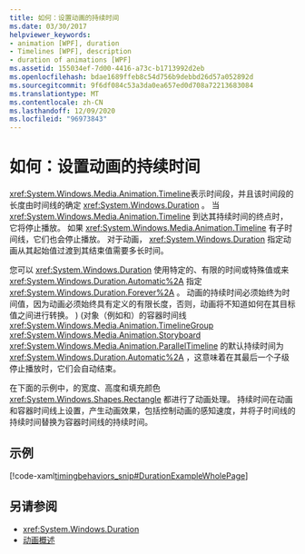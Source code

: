```yaml
---
title: 如何：设置动画的持续时间
ms.date: 03/30/2017
helpviewer_keywords:
- animation [WPF], duration
- Timelines [WPF], description
- duration of animations [WPF]
ms.assetid: 155034ef-7d00-4416-a73c-b1713992d2eb
ms.openlocfilehash: bdae1689ffeb8c54d756b9debbd26d57a052892d
ms.sourcegitcommit: 9f6df084c53a3da0ea657ed0d708a72213683084
ms.translationtype: MT
ms.contentlocale: zh-CN
ms.lasthandoff: 12/09/2020
ms.locfileid: "96973843"
---
```

# <a name="how-to-set-a-duration-for-an-animation"></a>如何：设置动画的持续时间
<xref:System.Windows.Media.Animation.Timeline>表示时间段，并且该时间段的长度由时间线的确定 <xref:System.Windows.Duration> 。 当 <xref:System.Windows.Media.Animation.Timeline> 到达其持续时间的终点时，它将停止播放。 如果 <xref:System.Windows.Media.Animation.Timeline> 有子时间线，它们也会停止播放。 对于动画， <xref:System.Windows.Duration> 指定动画从其起始值过渡到其结束值需要多长时间。  
  
 您可以 <xref:System.Windows.Duration> 使用特定的、有限的时间或特殊值或来 <xref:System.Windows.Duration.Automatic%2A> 指定 <xref:System.Windows.Duration.Forever%2A> 。 动画的持续时间必须始终为时间值，因为动画必须始终具有定义的有限长度，否则，动画将不知道如何在其目标值之间进行转换。 )  (对象（例如和）的容器时间线 <xref:System.Windows.Media.Animation.TimelineGroup> <xref:System.Windows.Media.Animation.Storyboard> <xref:System.Windows.Media.Animation.ParallelTimeline> 的默认持续时间为 <xref:System.Windows.Duration.Automatic%2A> ，这意味着在其最后一个子级停止播放时，它们会自动结束。  
  
 在下面的示例中，的宽度、高度和填充颜色 <xref:System.Windows.Shapes.Rectangle> 都进行了动画处理。 持续时间在动画和容器时间线上设置，产生动画效果，包括控制动画的感知速度，并将子时间线的持续时间替换为容器时间线的持续时间。  
  
## <a name="example"></a>示例  
 [!code-xaml[timingbehaviors_snip#DurationExampleWholePage](~/samples/snippets/csharp/VS_Snippets_Wpf/timingbehaviors_snip/CSharp/DurationExample.xaml#durationexamplewholepage)]  
  
## <a name="see-also"></a>另请参阅

- <xref:System.Windows.Duration>
- [动画概述](animation-overview.md)
